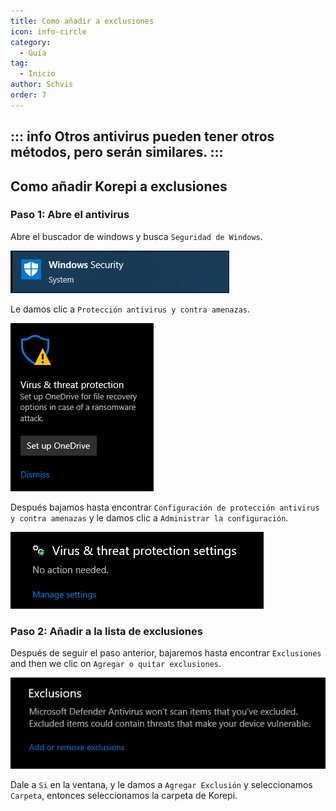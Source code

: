 ```yaml
---
title: Como añadir a exclusiones
icon: info-circle
category:
  - Guía
tag:
  - Inicio
author: Schvis
order: 7
---
```


::: info Otros antivirus pueden tener otros métodos, pero serán similares.
:::
---
## Como añadir Korepi a exclusiones

### Paso 1: Abre el antivirus

Abre el buscador de windows y busca `Seguridad de Windows`.

![](/assets/images/docs/202312/security.png)

Le damos clic a `Protección antivirus y contra amenazas`.

![](/assets/images/docs/202312/virus1.png)

Después bajamos hasta encontrar `Configuración de protección antivirus y contra amenazas` y le damos clic a `Administrar la configuración`.

![](/assets/images/docs/202312/virus3.png)

### Paso 2: Añadir a la lista de exclusiones

Después de seguir el paso anterior, bajaremos hasta encontrar `Exclusiones` and then we clic on `Agregar o quitar exclusiones`.

![](/assets/images/docs/202312/virus4.png)

Dale a `Si` en la ventana, y le damos a `Agregar Exclusión` y seleccionamos `Carpeta`, entonces seleccionamos la carpeta de Korepi.
